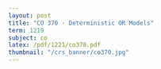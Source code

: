 ```yaml
---
layout: post
title: "CO 370 - Deterministic OR Models"
term: 1219
subject: co
latex: /pdf/1221/co370.pdf
thumbnail: "/crs_banner/co370.jpg"
---
```




